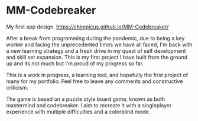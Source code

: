 # MM-Codebreaker

My first app design. https://chimpicus.github.io/MM-Codebreaker/

After a break from programming during the pandemic, due to being a key worker and facing the unprecedented times we have all faced, I'm back with a new learning strategy and a fresh drive in my quest of self development and skill set expansion. This is my first project I have built from the ground up and its not much but I'm proud of my progress so far.

This is a work in progress, a learning tool, and hopefully the first project of many for my portfolio. Feel free to leave any comments and constructive criticism.

The game is based on a puzzle style board game, known as both mastermind and codebreaker. I aim to recreate it with a singleplayer experience with multiple difficulties and a colorblind mode.
